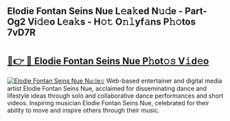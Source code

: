 ## Elodie Fontan Seins Nue L𝚎a𝚔ed N𝚞𝚍e - Part-Og2 Vi𝚍𝚎o L𝚎a𝚔s - H𝚘𝚝 O𝚗𝚕yf𝚊ns P𝚑𝚘tos 7vD7R

# <h2><a href="http://kf51b46.oniu.top/?m=Elodie+Fontan+Seins+Nue">🔗👉 🔴 Elodie Fontan Seins Nue P𝚑ot𝚘𝚜 V𝚒d𝚎o</a></h2>

[![Elodie Fontan Seins Nue Nu𝚍e𝚜](https://i.imgur.com/0qMVB7G.gif)](http://kf51b46.oniu.top/?m=Elodie+Fontan+Seins+Nue)
Web-based entertainer and digital media artist Elodie Fontan Seins Nue, acclaimed for disseminating dance and lifestyle ideas through solo and collaborative dance performances and short videos. Inspiring musician Elodie Fontan Seins Nue, celebrated for their ability to move and inspire others through their music.  
